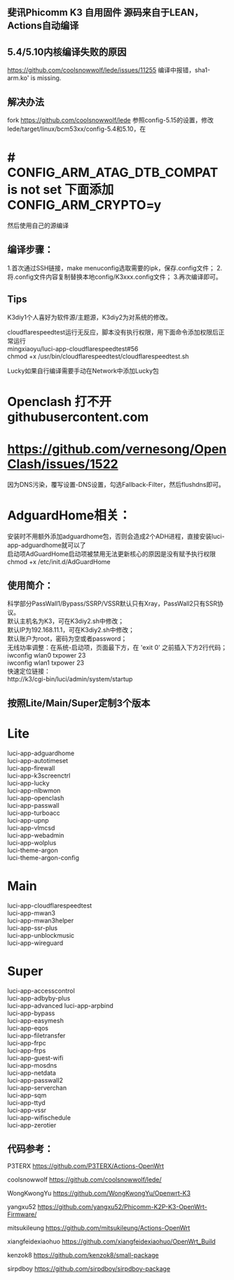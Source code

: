 ## 斐讯Phicomm K3 自用固件 源码来自于LEAN，Actions自动编译


## 5.4/5.10内核编译失败的原因
https://github.com/coolsnowwolf/lede/issues/11255
编译中报错，sha1-arm.ko' is missing.

## 解决办法
fork https://github.com/coolsnowwolf/lede
参照config-5.15的设置，修改lede/target/linux/bcm53xx/config-5.4和5.10，在
# # CONFIG_ARM_ATAG_DTB_COMPAT is not set 下面添加CONFIG_ARM_CRYPTO=y
然后使用自己的源编译

## 编译步骤：
1.首次通过SSH链接，make menuconfig选取需要的ipk，保存.config文件；
2.将.config文件内容复制替换本地config/K3xxx.config文件；
3.再次编译即可。

## Tips
K3diy1个人喜好为软件源/主题源，K3diy2为对系统的修改。  

cloudflarespeedtest运行无反应，脚本没有执行权限，用下面命令添加权限后正常运行  
mingxiaoyu/luci-app-cloudflarespeedtest#56  
chmod +x /usr/bin/cloudflarespeedtest/cloudflarespeedtest.sh  

Lucky如果自行编译需要手动在Network中添加Lucky包  

# Openclash 打不开githubusercontent.com
# https://github.com/vernesong/OpenClash/issues/1522
因为DNS污染，覆写设置-DNS设置，勾选Fallback-Filter，然后flushdns即可。

# AdguardHome相关：
安装时不用额外添加adguardhome包，否则会造成2个ADH进程，直接安装luci-app-adguardhome就可以了  
启动项AdGuardHome启动项被禁用无法更新核心的原因是没有赋予执行权限  
chmod +x /etc/init.d/AdGuardHome  

## 使用简介：
科学部分PassWall1/Bypass/SSRP/VSSR默认只有Xray，PassWall2只有SSR协议。  
默认主机名为K3，可在K3diy2.sh中修改；  
默认IP为192.168.11.1，可在K3diy2.sh中修改；  
默认账户为root，密码为空或者password；  
无线功率调整：在系统-启动项，页面最下方，在 'exit 0' 之前插入下方2行代码；  
iwconfig wlan0 txpower 23  
iwconfig wlan1 txpower 23  
快速定位链接：  
http://k3/cgi-bin/luci/admin/system/startup  

## 按照Lite/Main/Super定制3个版本
# Lite
luci-app-adguardhome  
luci-app-autotimeset  
luci-app-firewall  
luci-app-k3screenctrl  
luci-app-lucky  
luci-app-nlbwmon  
luci-app-openclash  
luci-app-passwall  
luci-app-turboacc  
luci-app-upnp  
luci-app-vlmcsd  
luci-app-webadmin  
luci-app-wolplus  
luci-theme-argon  
luci-theme-argon-config  

# Main
luci-app-cloudflarespeedtest  
luci-app-mwan3  
luci-app-mwan3helper  
luci-app-ssr-plus  
luci-app-unblockmusic  
luci-app-wireguard  


# Super
luci-app-accesscontrol  
luci-app-adbyby-plus  
luci-app-advanced
luci-app-arpbind  
luci-app-bypass  
luci-app-easymesh  
luci-app-eqos  
luci-app-filetransfer  
luci-app-frpc  
luci-app-frps  
luci-app-guest-wifi  
luci-app-mosdns  
luci-app-netdata  
luci-app-passwall2  
luci-app-serverchan  
luci-app-sqm  
luci-app-ttyd  
luci-app-vssr  
luci-app-wifischedule  
luci-app-zerotier  


## 代码参考：

P3TERX https://github.com/P3TERX/Actions-OpenWrt

coolsnowwolf https://github.com/coolsnowwolf/lede/

WongKwongYu https://github.com/WongKwongYu/Openwrt-K3

yangxu52 https://github.com/yangxu52/Phicomm-K2P-K3-OpenWrt-Firmware/

mitsukileung https://github.com/mitsukileung/Actions-OpenWrt

xiangfeidexiaohuo https://github.com/xiangfeidexiaohuo/OpenWrt_Build

kenzok8 https://github.com/kenzok8/small-package

sirpdboy https://github.com/sirpdboy/sirpdboy-package
